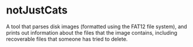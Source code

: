 # notJustCats
A tool that parses disk images (formatted using the FAT12 file system), and prints out information about the files that the image contains, including recoverable files that someone has tried to delete.
